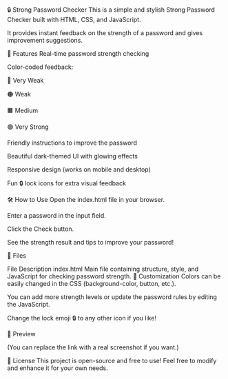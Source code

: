 🔒 Strong Password Checker
This is a simple and stylish Strong Password Checker built with HTML, CSS, and JavaScript.

It provides instant feedback on the strength of a password and gives improvement suggestions.

🚀 Features
Real-time password strength checking

Color-coded feedback:

🔴 Very Weak

🟠 Weak

🟧 Medium

🟢 Very Strong

Friendly instructions to improve the password

Beautiful dark-themed UI with glowing effects

Responsive design (works on mobile and desktop)

Fun 🔒 lock icons for extra visual feedback

🛠️ How to Use
Open the index.html file in your browser.

Enter a password in the input field.

Click the Check button.

See the strength result and tips to improve your password!

📂 Files

File	Description
index.html	Main file containing structure, style, and JavaScript for checking password strength.
🎨 Customization
Colors can be easily changed in the CSS (background-color, button, etc.).

You can add more strength levels or update the password rules by editing the JavaScript.

Change the lock emoji 🔒 to any other icon if you like!

📸 Preview

(You can replace the link with a real screenshot if you want.)

📜 License
This project is open-source and free to use!
Feel free to modify and enhance it for your own needs.


